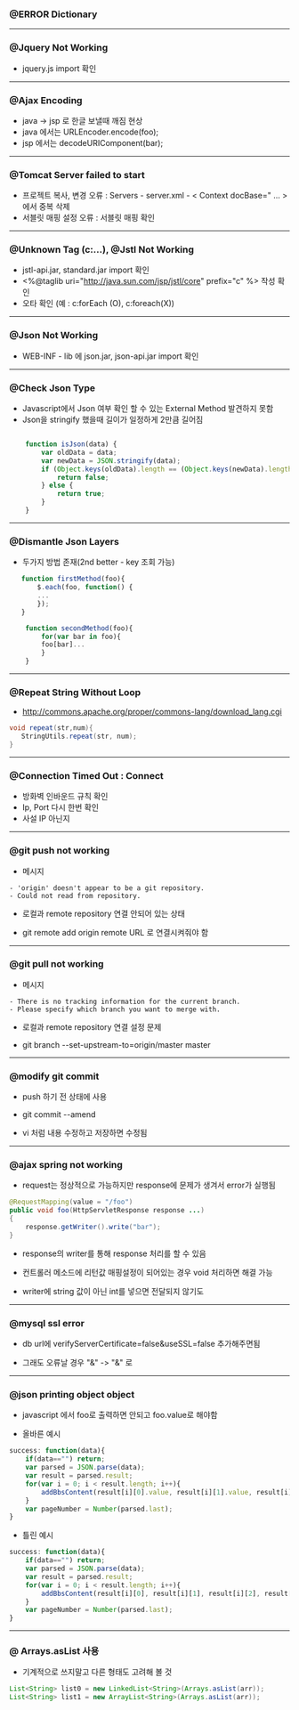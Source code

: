 ### @ERROR Dictionary

---

### @Jquery Not Working

- jquery.js import 확인

---

### @Ajax Encoding

- java -> jsp 로 한글 보낼때 깨짐 현상
- java 에서는 URLEncoder.encode(foo); 
- jsp 에서는 decodeURIComponent(bar);

---

### @Tomcat Server failed to start

- 프로젝트 복사, 변경 오류 : Servers - server.xml - &lt; Context docBase=" ... &gt; 에서 중복 삭제
- 서블릿 매핑 설정 오류 : 서블릿 매핑 확인
 
---

### @Unknown Tag (c:...), @Jstl Not Working

- jstl-api.jar, standard.jar import 확인
- &lt;%@taglib uri="http://java.sun.com/jsp/jstl/core" prefix="c" %&gt; 작성 확인
- 오타 확인 (예 : c:forEach (O), c:foreach(X))

---

### @Json Not Working

- WEB-INF - lib 에 json.jar, json-api.jar import 확인

---

### @Check Json Type

- Javascript에서 Json 여부 확인 할 수 있는 External Method 발견하지 못함
- Json을 stringify 했을때 길이가 일정하게 2만큼 길어짐
```javascript

	function isJson(data) {
		var oldData = data;
		var newData = JSON.stringify(data);
		if (Object.keys(oldData).length == (Object.keys(newData).length - 2)) {
			return false;
		} else {
			return true;
		}
	}
 ```
 
 ---
 
 ### @Dismantle Json Layers
 
 - 두가지 방법 존재(2nd better - key 조회 가능)
 ```javascript
 	function firstMethod(foo){
 		$.each(foo, function() {
		...
		}); 
 	}
```
```javascript
	function secondMethod(foo){
		for(var bar in foo){
		foo[bar]...
		}
	}
```

---

### @Repeat String Without Loop

 - <http://commons.apache.org/proper/commons-lang/download_lang.cgi>
 ```java
 void repeat(str,num){
 	StringUtils.repeat(str, num);
 }
 ```

---

### @Connection Timed Out : Connect

- 방화벽 인바운드 규칙 확인
- Ip, Port 다시 한번 확인
- 사설 IP 아닌지 

---

### @git push not working

* 메시지

```git
- 'origin' doesn't appear to be a git repository.
- Could not read from repository.
```

* 로컬과 remote repository 연결 안되어 있는 상태
- git remote add origin remote URL 로 연결시켜줘야 함

---

### @git pull not working

* 메시지

```git
- There is no tracking information for the current branch.
- Please specify which branch you want to merge with.
```

* 로컬과 remote repository 연결 설정 문제
- git branch --set-upstream-to=origin/master master

---

### @modify git commit

* push 하기 전 상태에 사용 

* git commit --amend

* vi 처럼 내용 수정하고 저장하면 수정됨

---

### @ajax spring not working

* request는 정상적으로 가능하지만 response에 문제가 생겨서 error가 실행됨

```java
@RequestMapping(value = "/foo")
public void foo(HttpServletResponse response ...)
{
	response.getWriter().write("bar");
}
```

* response의 writer를 통해 response 처리를 할 수 있음

* 컨트롤러 메소드에 리턴값 매핑설정이 되어있는 경우 void 처리하면 해결 가능

* writer에 string 값이 아닌 int를 넣으면 전달되지 않기도 

---

### @mysql ssl error

* db url에 verifyServerCertificate=false&useSSL=false 추가해주면됨

* 그래도 오류날 경우 "&" -> "&amp;" 로  

---

### @json printing object object

* javascript 에서 foo로 출력하면 안되고 foo.value로 해야함

* 올바른 예시

```javascript
success: function(data){
	if(data=="") return;
	var parsed = JSON.parse(data);
	var result = parsed.result;
	for(var i = 0; i < result.length; i++){
		addBbsContent(result[i][0].value, result[i][1].value, result[i][2].value, result[i][3].value);
	}
	var pageNumber = Number(parsed.last);
}
```

* 틀린 예시

```javascript
success: function(data){
	if(data=="") return;
	var parsed = JSON.parse(data);
	var result = parsed.result;
	for(var i = 0; i < result.length; i++){
		addBbsContent(result[i][0], result[i][1], result[i][2], result[i][3]);
	}
	var pageNumber = Number(parsed.last);
}
```

---

### @ Arrays.asList 사용

* 기계적으로 쓰지말고 다른 형태도 고려해 볼 것

```java
List<String> list0 = new LinkedList<String>(Arrays.asList(arr));
List<String> list1 = new ArrayList<String>(Arrays.asList(arr));

```
